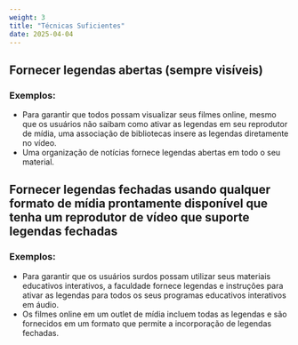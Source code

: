```yaml
---
weight: 3
title: "Técnicas Suficientes"
date: 2025-04-04
---
```


## Fornecer legendas abertas (sempre visíveis)

### Exemplos:
- Para garantir que todos possam visualizar seus filmes online, mesmo que os usuários não saibam como ativar as legendas em seu reprodutor de mídia, uma associação de bibliotecas insere as legendas diretamente no vídeo.
- Uma organização de notícias fornece legendas abertas em todo o seu material.

## Fornecer legendas fechadas usando qualquer formato de mídia prontamente disponível que tenha um reprodutor de vídeo que suporte legendas fechadas

### Exemplos:
- Para garantir que os usuários surdos possam utilizar seus materiais educativos interativos, a faculdade fornece legendas e instruções para ativar as legendas para todos os seus programas educativos interativos em áudio.
- Os filmes online em um outlet de mídia incluem todas as legendas e são fornecidos em um formato que permite a incorporação de legendas fechadas.